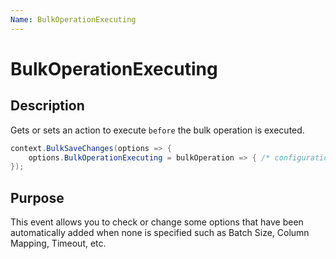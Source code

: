 ```yaml
---
Name: BulkOperationExecuting
---
```


# BulkOperationExecuting

## Description

Gets or sets an action to execute `before` the bulk operation is executed.


```csharp
context.BulkSaveChanges(options => {
	options.BulkOperationExecuting = bulkOperation => { /* configuration */ };
});
```

## Purpose
This event allows you to check or change some options that have been automatically added when none is specified such as Batch Size, Column Mapping, Timeout, etc.
